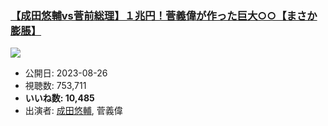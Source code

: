 ### [【成田悠輔vs菅前総理】１兆円！菅義偉が作った巨大○○【まさか膨脹】](https://www.youtube.com/watch?v=45E9JOZbcX4)
[![](https://img.youtube.com/vi/45E9JOZbcX4/sddefault.jpg)](https://www.youtube.com/watch?v=45E9JOZbcX4)
-   公開日: 2023-08-26
-   視聴数: 753,711
-   **いいね数: 10,485**
-   出演者: [成田悠輔](/rehacq_fan/people/成田悠輔 "wikilink"), 菅義偉
